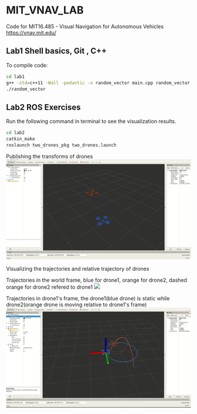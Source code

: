 # MIT_VNAV_LAB

Code for MIT16.485 - Visual Navigation for Autonomous Vehicles
https://vnav.mit.edu/

## Lab1 Shell basics, Git , C++
To compile code:
```bash
cd lab1 
g++ -std=c++11 -Wall -pedantic -o random_vector main.cpp random_vector.cpp
./random_vector
```

## Lab2 ROS Exercises
Run the following command in terminal to see the visualization results.
```bash
cd lab2
catkin_make
roslaunch two_drones_pkg two_drones.launch
```

Publishing the transforms of drones
![](./doc/lab2/lab2_drone1.gif)

Visualizing the trajectories and relative trajectory of drones

Trajectories in the world frame, blue for drone1, orange for drone2, dashed orange for drone2 refered to drone1
![](./doc/lab2/lab2_drone2.gif)

Trajectories in drone1's frame, the drone1(blue drone) is static while drone2(orange drone is moving relative to drone1's frame)
![](./doc/lab2/lab2_drone3.gif)